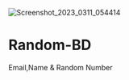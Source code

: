 ![Screenshot_2023_0311_054414](https://user-images.githubusercontent.com/124548837/224450252-5ed6a788-5d7b-46bf-b665-8faef49920eb.jpg)
# Random-BD
Email,Name &amp; Random Number
